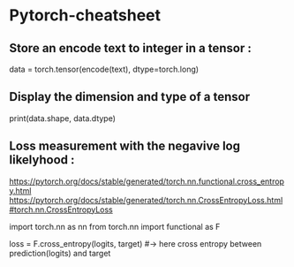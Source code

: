 # Pytorch-cheatsheet


Store an encode text to integer in a tensor :
----------------------------------------------
data = torch.tensor(encode(text), dtype=torch.long)

Display the dimension and type of a tensor
-------------------------------------------------
print(data.shape, data.dtype)



Loss measurement with the negavive log likelyhood :
--------------------------------------------------
https://pytorch.org/docs/stable/generated/torch.nn.functional.cross_entropy.html
https://pytorch.org/docs/stable/generated/torch.nn.CrossEntropyLoss.html#torch.nn.CrossEntropyLoss

import torch.nn as nn
from torch.nn import functional as F

loss = F.cross_entropy(logits, target)
#-> here cross entropy between prediction(logits) and target
